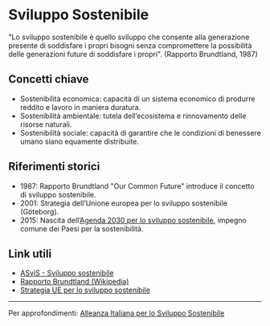 # Sviluppo Sostenibile

"Lo sviluppo sostenibile è quello sviluppo che consente alla generazione presente di soddisfare i propri bisogni senza compromettere la possibilità delle generazioni future di soddisfare i propri". (Rapporto Brundtland, 1987)

## Concetti chiave
- Sostenibilità economica: capacità di un sistema economico di produrre reddito e lavoro in maniera duratura.
- Sostenibilità ambientale: tutela dell’ecosistema e rinnovamento delle risorse naturali.
- Sostenibilità sociale: capacità di garantire che le condizioni di benessere umano siano equamente distribuite.

## Riferimenti storici
- 1987: Rapporto Brundtland "Our Common Future" introduce il concetto di sviluppo sostenibile.
- 2001: Strategia dell’Unione europea per lo sviluppo sostenibile (Göteborg).
- 2015: Nascita dell’[Agenda 2030 per lo sviluppo sostenibile](https://asvis.it/l-agenda-2030-dell-onu-per-lo-sviluppo-sostenibile/), impegno comune dei Paesi per la sostenibilità.

## Link utili
- [ASviS - Sviluppo sostenibile](https://asvis.it/sviluppo-sostenibile)
- [Rapporto Brundtland (Wikipedia)](https://it.wikipedia.org/wiki/Rapporto_Brundtland)
- [Strategia UE per lo sviluppo sostenibile](https://ec.europa.eu/environment/sustainable-development/strategy/index_en.htm)

---

Per approfondimenti: [Alleanza Italiana per lo Sviluppo Sostenibile](https://asvis.it/sviluppo-sostenibile)
